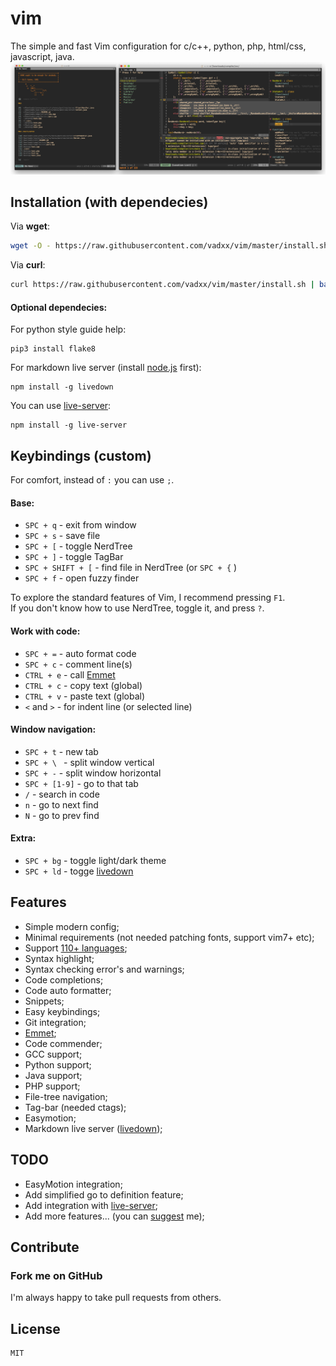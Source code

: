 # vim
The simple and fast Vim configuration for c/c++, python, php, html/css, javascript, java.
![demo]

## Installation (with dependecies)
Via **wget**:
```bash
wget -O - https://raw.githubusercontent.com/vadxx/vim/master/install.sh | bash
```
Via **curl**:
```bash
curl https://raw.githubusercontent.com/vadxx/vim/master/install.sh | bash
```

#### Optional dependecies:
For python style guide help:
```
pip3 install flake8
```
For markdown live server (install [node.js] first):
```
npm install -g livedown
```
You can use [live-server]:
```
npm install -g live-server
```

## Keybindings (custom)
For comfort, instead of `:` you can use `;`. 
#### Base:
*   `SPC + q` - exit from window
*   `SPC + s` - save file
*   `SPC + [` - toggle NerdTree
*   `SPC + ]` - toggle TagBar
*   `SPC + SHIFT + [` - find file in NerdTree (or `SPC + {` )
*   `SPC + f` - open fuzzy finder

 To explore the standard features of Vim, I recommend pressing `F1`. <br>
 If you don't know how to use NerdTree, toggle it, and press `?`.

#### Work with code:
*   `SPC + =` - auto format code
*   `SPC + c` - comment line(s)
*   `CTRL + e` - call [Emmet]
*   `CTRL + c` - copy text (global)
*   `CTRL + v` - paste text (global)
*   `<` and `>` - for indent line (or selected line)

#### Window navigation:
*   `SPC + t` - new tab
*   `SPC + \ ` - split window vertical
*   `SPC + -` - split window horizontal
*   `SPC + [1-9]` - go to that tab
*   `/` - search in code 
*   `n` - go to next find
*   `N` - go to prev find
#### Extra:
*   `SPC + bg` - toggle light/dark theme
*   `SPC + ld` - togge [livedown]

## Features
*   Simple modern config;
*   Minimal requirements (not needed patching fonts, support vim7+ etc);
*   Support [110+ languages](https://github.com/sheerun/vim-polyglot);
*   Syntax highlight;
*   Syntax checking error's and warnings;
*   Code completions;
*   Code auto formatter;
*   Snippets;
*   Easy keybindings;
*   Git integration;
*   [Emmet];
*   Code commender;
*   GCC support;
*   Python support;
*   Java support;
*   PHP support;
*   File-tree navigation;
*   Tag-bar (needed ctags);
*   Easymotion;
*   Markdown live server ([livedown]);

## TODO
*   EasyMotion integration;
*   Add simplified go to definition feature;
*   Add integration with [live-server];
*   Add more features... (you can [suggest](mailto:thevadxx@gmail.com) me);

## Contribute
### Fork me on GitHub
I'm always happy to take pull requests from others.

[homebrew]:https://brew.sh
[vim-plug]:https://github.com/junegunn/vim-plug
[Vim]:http://www.vim.org/download.php#pc
[node.js]:https://nodejs.org/en/
[live-server]:https://www.npmjs.com/package/live-server
[demo]:./demo.png "Demo image (start page and c++ project example)"

[Emmet]:https://github.com/mattn/emmet-vim

[livedown]:https://github.com/shime/livedown
## License
```
MIT
```
